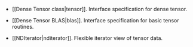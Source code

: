 * [[Dense Tensor class|tensor]]. Interface specification for dense tensor.

* [[Dense Tensor BLAS|blas]]. Interface specification for basic tensor routines.

* [[NDIterator|nditerator]]. Flexible iterator view of tensor data.
